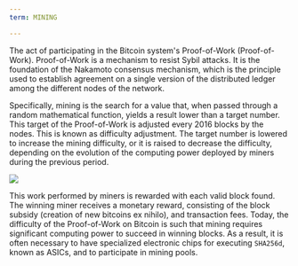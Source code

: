 ```yaml
---
term: MINING

---
```

The act of participating in the Bitcoin system's Proof-of-Work (Proof-of-Work). Proof-of-Work is a mechanism to resist Sybil attacks. It is the foundation of the Nakamoto consensus mechanism, which is the principle used to establish agreement on a single version of the distributed ledger among the different nodes of the network.

Specifically, mining is the search for a value that, when passed through a random mathematical function, yields a result lower than a target number. This target of the Proof-of-Work is adjusted every 2016 blocks by the nodes. This is known as difficulty adjustment. The target number is lowered to increase the mining difficulty, or it is raised to decrease the difficulty, depending on the evolution of the computing power deployed by miners during the previous period.

![](../../dictionnaire/assets/34.webp)

This work performed by miners is rewarded with each valid block found. The winning miner receives a monetary reward, consisting of the block subsidy (creation of new bitcoins ex nihilo), and transaction fees. Today, the difficulty of the Proof-of-Work on Bitcoin is such that mining requires significant computing power to succeed in winning blocks. As a result, it is often necessary to have specialized electronic chips for executing `SHA256d`, known as ASICs, and to participate in mining pools.